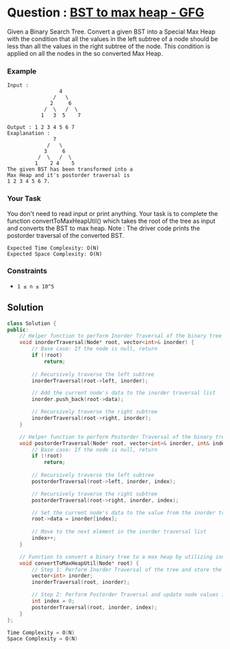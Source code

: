# Question : [BST to max heap - GFG](https://www.geeksforgeeks.org/problems/bst-to-max-heap/1)

Given a Binary Search Tree. Convert a given BST into a Special Max Heap with the condition that all the values in the left subtree of a node should be less than all the values in the right subtree of the node. This condition is applied on all the nodes in the so converted Max Heap.

### Example

```
Input :
                 4
               /   \
              2     6
            /  \   /  \
           1   3  5    7  

Output : 1 2 3 4 5 6 7 
Exaplanation :
               7
             /   \
            3     6
          /  \   /  \
         1    2 4    5
The given BST has been transformed into a
Max Heap and it's postorder traversal is
1 2 3 4 5 6 7.

```

### Your Task
You don't need to read input or print anything. Your task is to complete the function convertToMaxHeapUtil() which takes the root of the tree as input and converts the BST to max heap.
Note : The driver code prints the postorder traversal of the converted BST.

```
Expected Time Complexity: O(N)
Expected Space Complexity: O(N)
```

### Constraints

- `1 ≤ n ≤ 10^5`

## Solution

```Cpp
class Solution {
public:
    // Helper function to perform Inorder Traversal of the binary tree
    void inorderTraversal(Node* root, vector<int>& inorder) {
        // Base case: If the node is null, return
        if (!root)
            return;
        
        // Recursively traverse the left subtree
        inorderTraversal(root->left, inorder);

        // Add the current node's data to the inorder traversal list
        inorder.push_back(root->data);

        // Recursively traverse the right subtree
        inorderTraversal(root->right, inorder);
    }

    // Helper function to perform Postorder Traversal of the binary tree
    void postorderTraversal(Node* root, vector<int>& inorder, int& index) {
        // Base case: If the node is null, return
        if (!root)
            return;
        
        // Recursively traverse the left subtree
        postorderTraversal(root->left, inorder, index);

        // Recursively traverse the right subtree
        postorderTraversal(root->right, inorder, index);

        // Set the current node's data to the value from the inorder traversal list
        root->data = inorder[index];
        
        // Move to the next element in the inorder traversal list
        index++;
    }

    // Function to convert a binary tree to a max heap by utilizing inorder and postorder traversals
    void convertToMaxHeapUtil(Node* root) {
        // Step 1: Perform Inorder Traversal of the tree and store the node values
        vector<int> inorder;
        inorderTraversal(root, inorder);

        // Step 2: Perform Postorder Traversal and update node values in the tree based on inorder traversal
        int index = 0;
        postorderTraversal(root, inorder, index);
    }
};

Time Complexity = O(N)
Space Complexity = O(N)
```